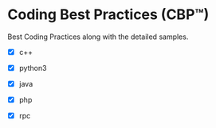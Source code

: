 # Coding Best Practices (CBP™)  


Best Coding Practices along with the detailed samples.

- [x] c++ 

- [x] python3

- [x] java

- [x] php

- [x] rpc

